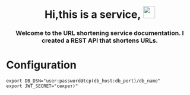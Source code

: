 <h1 align="center">Hi,this is a service, <a url_shortener </a> 
<img src="https://github.com/blackcater/blackcater/raw/main/images/Hi.gif" height="32"/></h1>
<h3 align="center"> Welcome to the URL shortening service documentation. I created a REST API that shortens URLs.</h3>













# Configuration 
```shell
export DB_DSN="user:password@tcp(db_host:db_port)/db_name"
export JWT_SECRET="секрет)"
```

